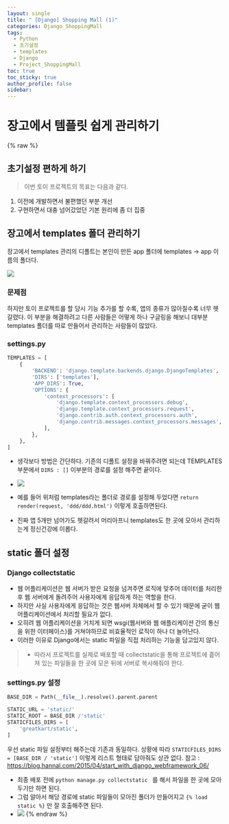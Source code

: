 ```yaml
---
layout: single
title: " [Django] Shopping Mall (1)"
categories: Django_ShoppingMall
tags:
  - Python
  - 초기설정
  - templates
  - Django
  - Project_ShoppingMall
toc: true
toc_sticky: true
author_profile: false
sidebar:
---
```


# 장고에서 템플릿 쉽게 관리하기

{% raw %}

## 초기설정 편하게 하기

> 이번 토이 프로젝트의 목표는 다음과 같다.

1. 이전에 개발하면서 불편했던 부분 개선 
2. 구현하면서 대충 넘어갔었던 기본 원리에 좀 더 집중

## 장고에서 templates 폴더 관리하기

장고에서 templates 관리의 디폴트는 본인이 만든 app 폴더에 templates -> app 이름의 폴더다.

![](https://i.imgur.com/LOg7EKR.png)


### 문제점

하지만 토이 프로젝트를 할 당시 기능 추가를 할 수록, 앱의 종류가 많아질수록 너무 헷갈렸다.
이 부분을 해결하려고 다른 사람들은 어떻게 하나 구글링을 해보니 대부분 templates 폴더를 따로 만들어서 관리하는 사람들이 많았다.

### settings.py
```python
TEMPLATES = [
    {
        'BACKEND': 'django.template.backends.django.DjangoTemplates',
        'DIRS': ['templates'],
        'APP_DIRS': True,
        'OPTIONS': {
            'context_processors': [
                'django.template.context_processors.debug',
                'django.template.context_processors.request',
                'django.contrib.auth.context_processors.auth',
                'django.contrib.messages.context_processors.messages',
            ],
        },
    },
]
```
- 생각보다 방법은 간단하다.  기존의 디폴트 설정을 바꿔주려면 되는데 TEMPLATES 부분에서  `DIRS : []` 이부분의 경로를 설정 해주면 끝이다.
- ![](https://i.imgur.com/G7ibWz1.png)

- 예를 들어 위처럼 templates라는 폴더로 경로를 설정해 두었다면  `return render(request, 'ddd/ddd.html')` 이렇게 호출하면된다.
- 진짜 앱 5개만 넘어가도 헷갈려서 머리아프니 templates도 한 곳에 모아서 관리하는게 정신건강에 이롭다.


## static 폴더 설정

### Django collectstatic 

- 웹 어플리케이션은 웹 서버가 받은 요청을 넘겨주면 로직에 맞추어 데이터를 처리한 후 웹 서버에게 돌려주어 사용자에게 응답하게 하는 역할을 한다.
- 하지만 사실 사용자에게 응답하는 것은 웹서버 자체에서 할 수 있기 때문에 굳이 웹 어플리케이션에서 처리할 필요가 없다.
- 오히려 웹 어플리케이션을 거치게 되면 wsgi(웹서버와 웹 애플리케이션 간의 통신을 위한 이터페이스)를 거쳐야하므로 비효율적인 로직이 하나 더 늘어난다.
- 이러한 이유로 Django에서는 static 파일을 직접 처리하는 기능을 담고있지 않다.

>- 따라서 프로젝트를 실제로 배포할 때 collectstatic을 통해 프로젝트에 흩어져 있는 파일들을 한 곳에 모은 뒤에 서버로 복사해줘야 한다.

### settings.py 설정
```python
BASE_DIR = Path(__file__).resolve().parent.parent

STATIC_URL = 'static/'
STATIC_ROOT = BASE_DIR /'static'
STATICFILES_DIRS = [
    'greatkart/static',
]
```
우선 static 파일 설정부터 해주는데 기존과 동일하다.
상황에 따라 `STATICFILES_DIRS = [BASE_DIR / 'static']` 이렇게 리스트 형태로 담아줘도 상관 없다.
참고 : https://blog.hannal.com/2015/04/start_with_django_webframework_06/
- 최종 배포 전에 `python manage.py collectstatic ` 를 해서 파일을 한 곳에 모아두기만 하면 된다.
- 그럼 알아서 해당 경로에 static 파일들이 모아진 폴더가 만들어지고 `{% load static %}` 만 잘 호출해주면 된다.
- ![](https://i.imgur.com/ouGUZhe.png)
{% endraw %}